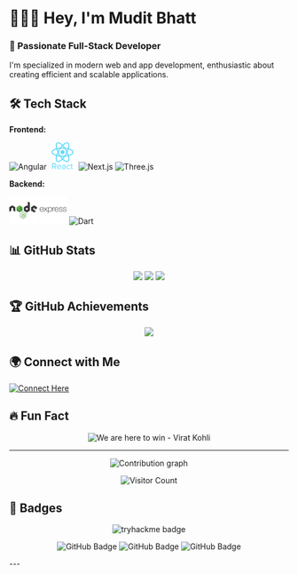 # 🙋🏻‍♂️ Hey, I'm Mudit Bhatt

### 🚀 Passionate Full-Stack Developer

I'm specialized in modern web and app development, enthusiastic about creating efficient and scalable applications.

## 🛠 Tech Stack

**Frontend:**

<p align="left">
  <img src="https://angular.io/assets/images/logos/angular/angular.svg" alt="Angular" width="50" height="50"/>
  <img src="https://raw.githubusercontent.com/devicons/devicon/master/icons/react/react-original-wordmark.svg" alt="React" width="50" height="50"/>
  <img src="https://i2.wp.com/seekicon.com/free-icon-download/next-js_1.png" alt="Next.js" width="50" height="50"/>
  <img src="https://core.network/wp-content/uploads/2018/06/ThreeJS-Icon-300x300.png" alt="Three.js" width="50" height="50"/>
</p>

**Backend:**

<p align="left">
  <img src="https://raw.githubusercontent.com/devicons/devicon/master/icons/nodejs/nodejs-original-wordmark.svg" alt="Node.js" width="50" height="50"/>
  <img src="https://raw.githubusercontent.com/devicons/devicon/master/icons/express/express-original-wordmark.svg" alt="Express" width="50" height="50"/>
  <img src="https://www.vectorlogo.zone/logos/dartlang/dartlang-icon.svg" alt="Dart" width="50" height="50"/>
</p>

## 📊 GitHub Stats

<p align="center">
  <img src="https://github-readme-stats.vercel.app/api?username=muditbhatt-5&theme=blueberry&show_icons=true&hide_border=true&count_private=true" height="180" />
  <img src="https://github-readme-streak-stats.herokuapp.com/?user=muditbhatt-5&theme=blueberry&hide_border=true" height="180" />
  <img src="https://github-readme-stats.vercel.app/api/top-langs/?username=muditbhatt-5&theme=blueberry&show_icons=true&hide_border=true&layout=compact" height="180" />
</p>

## 🏆 GitHub Achievements

<p align="center">
  <img src="https://github-profile-trophy.vercel.app/?username=muditbhatt-5&theme=algolia" />
</p>

## 🌍 Connect with Me

[![Connect Here](https://img.shields.io/badge/Connect-Bio.Link-blue?style=for-the-badge)](https://bio.link/themudit_18)

## 🔥 Fun Fact

<p align="center">
  <img src="https://media1.tenor.com/m/3MC8f_FMo9QAAAAd/we-are-here-to-win-virat-kohli.gif" alt="We are here to win - Virat Kohli" width="250" />
</p>

---

<p align="center">
  <img src="https://github-readme-activity-graph.vercel.app/graph?username=muditbhatt-5&theme=tokyo-night" height="200" alt="Contribution graph"  />
</p>

<p align="center">
  <img src="https://profile-counter.glitch.me/muditbhatt-5/count.svg" alt="Visitor Count" />
</p>

## 🏅 Badges
<p align="center">
  <img src="https://tryhackme-badges.s3.amazonaws.com/muditbhatt5.png?update=1" width="401" height="100" alt="tryhackme badge" />
</p>
<p align="center">
  <img src="https://github.githubassets.com/assets/profile-first-issue-dark-b8dbb02687b2.svg" height="100" alt="GitHub Badge" />
  <img src="https://github.githubassets.com/assets/profile-first-pr-dark-bc160471dcac.svg" height="100" alt="GitHub Badge" />
  <img src="https://github.githubassets.com/assets/profile-first-repo-dark-25579720acb4.svg" height="100" alt="GitHub Badge" />
</p>
---
